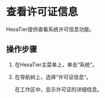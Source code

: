 # 查看许可证信息<a name="ZH-CN_TOPIC_0111166416"></a>

HexaTier提供查看系统许可信息功能。

## 操作步骤<a name="zh-cn_topic_0110574899_sbc06391251d14fa6985873d7d3511933"></a>

1.  在HexaTier主菜单上，单击“系统“。
2.  在导航树上，选择“许可证信息“。

    在工作区中，显示许可证的详细信息。


